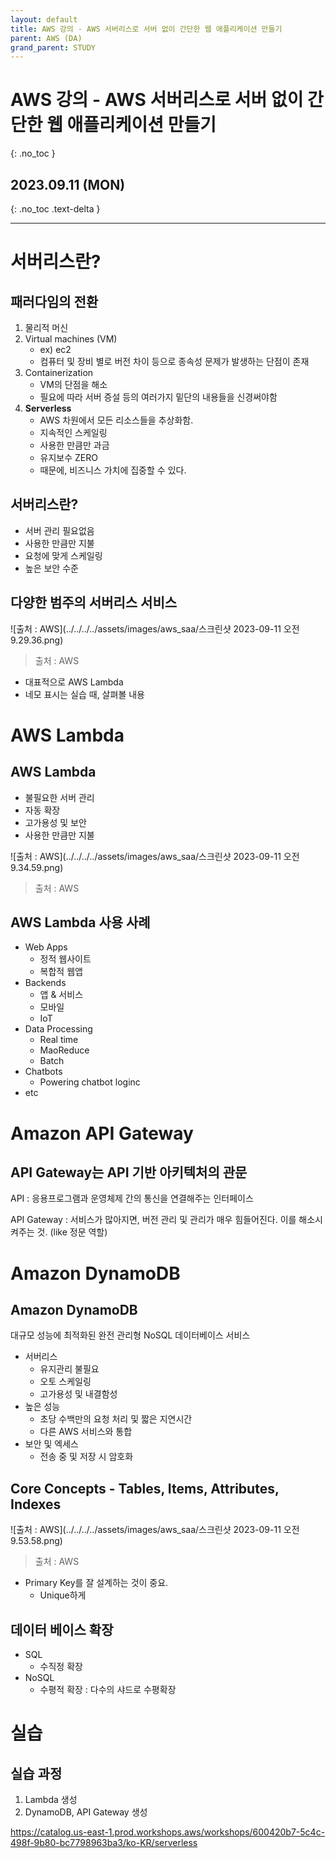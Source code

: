 ```yaml
---
layout: default
title: AWS 강의 - AWS 서버리스로 서버 없이 간단한 웹 애플리케이션 만들기
parent: AWS (DA)
grand_parent: STUDY
---
```


# AWS 강의 - AWS 서버리스로 서버 없이 간단한 웹 애플리케이션 만들기
{: .no_toc }

## 2023.09.11 (MON)
{: .no_toc .text-delta }

---

# 서버리스란?

## 패러다임의 전환

1. 물리적 머신
2. Virtual machines (VM) 
    - ex) ec2
    - 컴퓨터 및 장비 별로 버전 차이 등으로 종속성 문제가 발생하는 단점이 존재
3. Containerization
    - VM의 단점을 해소
    - 필요에 따라 서버 증설 등의 여러가지 밑단의 내용들을 신경써야함
4. **Serverless**
    - AWS 차원에서 모든 리소스들을 추상화함.
    - 지속적인 스케일링
    - 사용한 만큼만 과금
    - 유지보수 ZERO
    - 때문에, 비즈니스 가치에 집중할 수 있다.

## 서버리스란?

- 서버 관리 필요없음
- 사용한 만큼만 지불
- 요청에 맞게 스케일링
- 높은 보안 수준

## 다양한 범주의 서버리스 서비스

![출처 : AWS](../../../../assets/images/aws_saa/스크린샷 2023-09-11 오전 9.29.36.png)
> 출처 : AWS

- 대표적으로 AWS Lambda
- 네모 표시는 실습 때, 살펴볼 내용


# AWS Lambda

## AWS Lambda

- 불필요한 서버 관리
- 자동 확장
- 고가용성 및 보안
- 사용한 만큼만 지불

![출처 : AWS](../../../../assets/images/aws_saa/스크린샷 2023-09-11 오전 9.34.59.png)
> 출처 : AWS

## AWS Lambda 사용 사례

- Web Apps
    - 정적 웹사이트
    - 복합적 웹앱
- Backends
    - 앱 & 서비스
    - 모바일
    - IoT
- Data Processing
    - Real  time
    - MaoReduce
    - Batch
- Chatbots
    - Powering chatbot loginc
- etc

# Amazon API Gateway

## API Gateway는 API 기반 아키텍처의 관문

API : 응용프로그램과 운영체제 간의 통신을 연결해주는 인터페이스

API Gateway : 서비스가 많아지면, 버전 관리 및 관리가 매우 힘들어진다. 이를 해소시켜주는 것. (like 정문 역할)

# Amazon DynamoDB

## Amazon DynamoDB

대규모 성능에 최적화된 완전 관리형 NoSQL 데이터베이스 서비스

- 서버리스
    - 유지관리 불필요
    - 오토 스케일링
    - 고가용성 및 내결함성
- 높은 성능
    - 초당 수백만의 요청 처리 및 짧은 지연시간
    - 다른 AWS 서비스와 통합
- 보안 및 엑세스
    - 전송 중 및 저장 시 암호화

## Core Concepts - Tables, Items, Attributes, Indexes

![출처 : AWS](../../../../assets/images/aws_saa/스크린샷 2023-09-11 오전 9.53.58.png)
> 출처 : AWS

- Primary Key를 잘 설계하는 것이 중요.
    - Unique하게

## 데이터 베이스 확장

- SQL
    - 수직정 확장
- NoSQL
    - 수평적 확장 : 다수의 샤드로 수평확장

# 실습

## 실습 과정
1. Lambda 생성
2. DynamoDB, API Gateway 생성

https://catalog.us-east-1.prod.workshops.aws/workshops/600420b7-5c4c-498f-9b80-bc7798963ba3/ko-KR/serverless